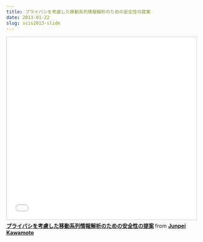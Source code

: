```yaml
---
title: プライバシを考慮した移動系列情報解析のための安全性の提案
date: 2013-01-22
slug: scis2013-slide
---
```


<iframe src="//www.slideshare.net/slideshow/embed_code/key/4HvIBftg3QjbRu" width="595" height="485" frameborder="0" marginwidth="0" marginheight="0" scrolling="no" style="border:1px solid #CCC; border-width:1px; margin-bottom:5px; max-width: 100%;" allowfullscreen> </iframe> <div style="margin-bottom:5px"> <strong> <a href="//www.slideshare.net/jkawamoto/ss-16200430" title="プライバシを考慮した移動系列情報解析のための安全性の提案" target="_blank">プライバシを考慮した移動系列情報解析のための安全性の提案</a> </strong> from <strong><a target="_blank" href="//www.slideshare.net/jkawamoto">Junpei Kawamoto</a></strong> </div>
